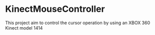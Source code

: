 # KinectMouseController
This project aim to control the cursor operation by using an XBOX 360 Kinect model 1414
